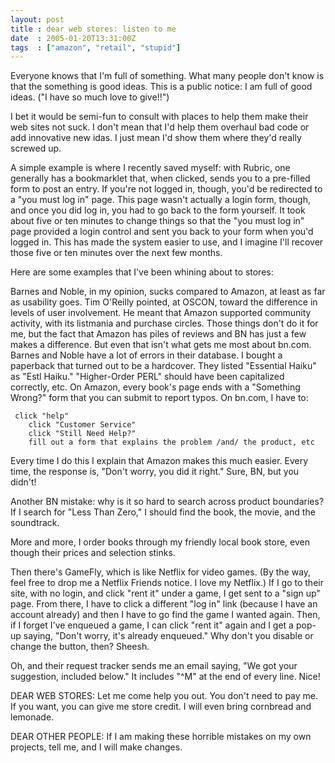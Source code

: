 ```yaml
---
layout: post
title : dear web stores: listen to me
date  : 2005-01-20T13:31:00Z
tags  : ["amazon", "retail", "stupid"]
---
```

Everyone knows that I'm full of something.  What many people don't know is that the something is good ideas.  This is a public notice:  I am full of good ideas.  ("I have so much love to give!!")

I bet it would be semi-fun to consult with places to help them make their web sites not suck.  I don't mean that I'd help them overhaul bad code or add innovative new idas.  I just mean I'd show them where they'd really screwed up.

A simple example is where I recently saved myself:  with Rubric, one generally has a bookmarklet that, when clicked, sends you to a pre-filled form to post an entry.  If you're not logged in, though, you'd be redirected to a "you must log in" page.  This page wasn't actually a login form, though, and once you did log in, you had to go back to the form yourself.  It took about five or ten minutes to change things so that the "you must log in" page provided a login control and sent you back to your form when you'd logged in.  This has made the system easier to use, and I imagine I'll recover those five or ten minutes over the next few months.

Here are some examples that I've been whining about to stores:

Barnes and Noble, in my opinion, sucks compared to Amazon, at least as far as usability goes.  Tim O'Reilly pointed, at OSCON, toward the difference in levels of user involvement.  He meant that Amazon supported community activity, with its listmania and purchase circles.  Those things don't do it for me, but the fact that Amazon has piles of reviews and BN has just a few makes a difference.  But even that isn't what gets me most about bn.com. Barnes and Noble have a lot of errors in their database.  I bought a paperback that turned out to be a hardcover.  They listed "Essential Haiku" as "Estl Haiku."  "Higher-Order PERL" should have been capitalized correctly, etc.  On Amazon, every book's page ends with a "Something Wrong?" form that you can submit to report typos.  On bn.com, I have to:
<pre><code>	click "help"
	click "Customer Service"
	click "Still Need Help?"
	fill out a form that explains the problem /and/ the product, etc
</code></pre>

Every time I do this I explain that Amazon makes this much easier.  Every time, the response is, "Don't worry, you did it right."  Sure, BN, but you didn't!

Another BN mistake: why is it so hard to search across product boundaries?  If I search for "Less Than Zero," I should find the book, the movie, and the soundtrack.

More and more, I order books through my friendly local book store, even though their prices and selection stinks.

Then there's GameFly, which is like Netflix for video games.  (By the way, feel free to drop me a Netflix Friends notice.  I love my Netflix.)  If I go to their site, with no login, and click "rent it" under a game, I get sent to a "sign up" page.  From there, I have to click a different "log in" link (because I have an account already) and then I have to go find the game I wanted again. Then, if I forget I've enqueued a game, I can click "rent it" again and I get a pop-up saying, "Don't worry, it's already enqueued."  Why don't you disable or change the button, then?  Sheesh.

Oh, and their request tracker sends me an email saying, "We got your suggestion, included below."  It includes "^M" at the end of every line.  Nice!

DEAR WEB STORES: Let me come help you out.  You don't need to pay me.  If you want, you can give me store credit.  I will even bring cornbread and lemonade.

DEAR OTHER PEOPLE: If I am making these horrible mistakes on my own projects, tell me, and I will make changes.

